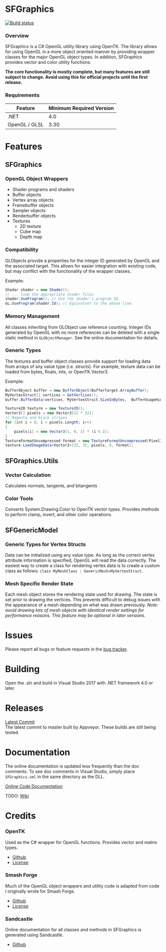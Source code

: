 # SFGraphics
[![Build status](https://ci.appveyor.com/api/projects/status/2u86186wtxiq77jw/branch/master?svg=true)](https://ci.appveyor.com/project/ScanMountGoat/sfgraphics/branch/master)  

### Overview
SFGraphics is a C# OpenGL utility library using OpenTK. The library allows for using OpenGL in a more
object oriented manner by providing wrapper classes for the major OpenGL object types. In addition,
SFGraphics provides vector and color utility functions.

**The core functionality is mostly complete, but many features are still subject to change. Avoid using this for official projects until the first release.**

### Requirements
| Feature | Minimum Required Version |
| ---     | ---------------------- |
| .NET | 4.0 |
|OpenGL / GLSL | 3.30 |

# Features
## SFGraphics
### OpenGL Object Wrappers
* Shader programs and shaders
* Buffer objects
* Vertex array objects
* Framebuffer objects
* Sampler objects
* Renderbuffer objects
* Textures
    * 2D texture
    * Cube map
    * Depth map

### Compatibility
GLObjects provide a properties for the integer ID generated by OpenGL and the associated target. This allows for easier integration with existing code, but may conflict with the functionality of the wrapper classes.  

Example:
``` csharp
Shader shader = new Shader();
// ... load the appropriate shader files
shader.UseProgram(); // Use the shader's program ID.
GL.UseProgram(shader.Id); // Equivalent to the above line.
```

### Memory Management
All classes inheriting from GLObject use reference counting. Integer IDs generated by OpenGL with no more references can be deleted with a single static method in `GLObjectManager`. See the online documentation for details.

### Generic Types
The textures and buffer object classes provide support for loading data from arrays of any value type (i.e. structs). For example, texture data can be loaded from bytes, floats, ints, or OpenTK.Vector3.  

Example:
``` csharp
BufferObject buffer = new BufferObject(BufferTarget.ArrayBuffer);
MyVertexStruct[] vertices = GetVertices();
buffer.BufferData(vertices, MyVertexStruct.SizeInBytes,  BufferUsageHint.StaticDraw);
```
``` csharp
Texture2D texture = new Texture2D();
Vector3[] pixels = new Vector3[32 * 32];
// Magenta and black stripes.
for (int i = 0; i < pixels.Length; i++)
{
    pixels[i] = new Vector3(1, 0, 1) * (i % 2);
}
TextureFormatUncompressed format = new TextureFormatUncompressed(PixelInternalFormat.Rgb, PixelFormat.Rgb, PixelType.Float);
texture.LoadImageData<Vector3>(32, 32, pixels, 0, format);
```

## SFGraphics.Utils
### Vector Calculation
Calculates normals, tangents, and bitangents
### Color Tools
Converts System.Drawing.Color to OpenTK vector types. Provides methods to perform clamp, invert, and other color operations.
## SFGenericModel
### Generic Types for Vertex Structs
Data can be initialized using any value type. As long as the correct vertex attribute information is specified, OpenGL will read the data correctly. The easiest way to create a class for rendering vertex data is to create a custom class as follows: `class MyMeshClass : GenericMesh<MyVertexStruct`.

### Mesh Specific Render State
Each mesh object stores the rendering state used for drawing. The state is set prior to drawing the vertices. This prevents difficult to debug issues with the appearance of a mesh depending on what was drawn previously. *Note: avoid drawing lots of mesh objects with identical render settings for performance reasons. This feature may be optional in later versions.*

# Issues
Please report all bugs or feature requests in the [bug tracker](https://github.com/ScanMountGoat/SFGraphics/issues).

# Building
Open the .sln and build in Visual Studio 2017 with .NET framework 4.0 or later.

# Releases
[Latest Commit](https://github.com/ScanMountGoat/SFGraphics/releases)  
The latest commit to master built by Appveyor. These builds are still being tested.

# Documentation
The online documentation is updated less
frequently than the doc comments. To see doc comments in Visual Studio, simply place `SFGraphics.xml` in the same directory
as the DLL.

[Online Code Documentation](https://scanmountgoat.github.io/SFGraphics/)

TODO: [Wiki]()

# Credits
### OpenTK  
Used as the C# wrapper for OpenGL functions. Provides vector and matrix types.
* [Github](https://github.com/opentk/opentk)
* [License](https://github.com/opentk/opentk/blob/develop/License.txt)

### Smash Forge  
Much of the OpenGL object wrappers and utility code is adapted from code I originally wrote for Smash Forge.
* [Github](https://github.com/jam1garner/Smash-Forge)
* [License](https://github.com/jam1garner/Smash-Forge/blob/master/License.txt)

### Sandcastle
Online documentation for all classes and methods in SFGraphics is generated using Sandcastle.
* [Github](https://github.com/EWSoftware/SHFB)

